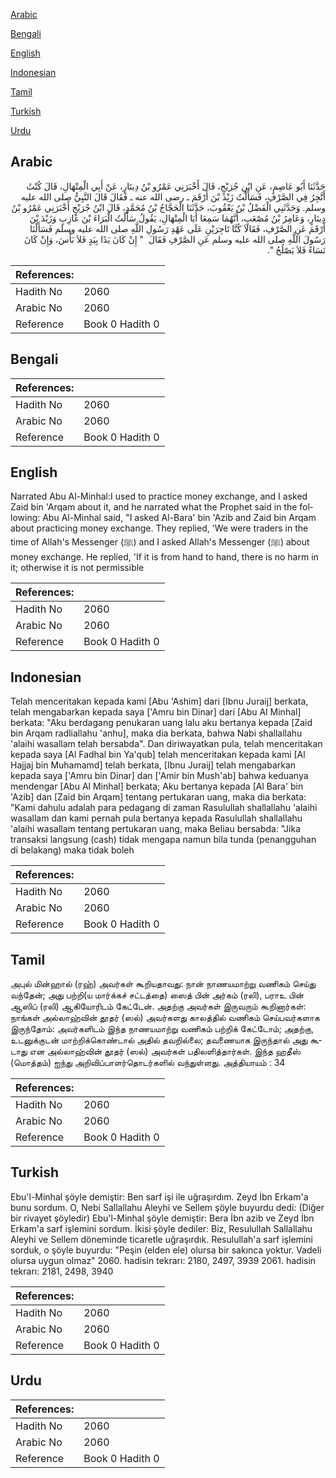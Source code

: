 [Arabic](#arabic)

[Bengali](#bengali)

[English](#english)

[Indonesian](#indonesian)

[Tamil](#tamil)

[Turkish](#turkish)

[Urdu](#urdu)

## Arabic


<div dir="rtl" lang="ar" style={{fontSize:'larger',backgroundColor:'#f8f9fa',padding:20}}>
حَدَّثَنَا أَبُو عَاصِمٍ، عَنِ ابْنِ جُرَيْجٍ، قَالَ أَخْبَرَنِي عَمْرُو بْنُ دِينَارٍ، عَنْ أَبِي الْمِنْهَالِ، قَالَ كُنْتُ أَتَّجِرُ فِي الصَّرْفِ، فَسَأَلْتُ زَيْدَ بْنَ أَرْقَمَ ـ رضى الله عنه ـ فَقَالَ قَالَ النَّبِيُّ صلى الله عليه وسلم‏.‏ وَحَدَّثَنِي الْفَضْلُ بْنُ يَعْقُوبَ، حَدَّثَنَا الْحَجَّاجُ بْنُ مُحَمَّدٍ، قَالَ ابْنُ جُرَيْجٍ أَخْبَرَنِي عَمْرُو بْنُ دِينَارٍ، وَعَامِرُ بْنُ مُصْعَبٍ، أَنَّهُمَا سَمِعَا أَبَا الْمِنْهَالِ، يَقُولُ سَأَلْتُ الْبَرَاءَ بْنَ عَازِبٍ وَزَيْدَ بْنَ أَرْقَمَ عَنِ الصَّرْفِ، فَقَالاَ كُنَّا تَاجِرَيْنِ عَلَى عَهْدِ رَسُولِ اللَّهِ صلى الله عليه وسلم فَسَأَلْنَا رَسُولَ اللَّهِ صلى الله عليه وسلم عَنِ الصَّرْفِ فَقَالَ ‏ "‏ إِنْ كَانَ يَدًا بِيَدٍ فَلاَ بَأْسَ، وَإِنْ كَانَ نَسَاءً فَلاَ يَصْلُحُ ‏"‏‏.‏
</div>
<div style={{backgroundColor:'#f8f9fa',padding:20, marginBottom: 10}}><table> <thead> <tr> <th>References:</th> <th></th> </tr> </thead> <tbody><tr><td>Hadith No</td><td>2060</td></tr><tr><td>Arabic No</td><td>2060</td></tr><tr><td>Reference</td><td>Book 0 Hadith 0</td></tr></tbody></table></div>

## Bengali


<div dir="ltr" lang="bn" style={{fontSize:'larger',backgroundColor:'#f8f9fa',padding:20}}>

</div>
<div style={{backgroundColor:'#f8f9fa',padding:20, marginBottom: 10}}><table> <thead> <tr> <th>References:</th> <th></th> </tr> </thead> <tbody><tr><td>Hadith No</td><td>2060</td></tr><tr><td>Arabic No</td><td>2060</td></tr><tr><td>Reference</td><td>Book 0 Hadith 0</td></tr></tbody></table></div>

## English


<div dir="ltr" lang="en" style={{fontSize:'larger',backgroundColor:'#f8f9fa',padding:20}}>
Narrated Abu Al-Minhal:I used to practice money exchange, and I asked Zaid bin 'Arqam about it, and he narrated what the Prophet said in the following: Abu Al-Minhal said, "I asked Al-Bara' bin 'Azib and Zaid bin Arqam about practicing money exchange. They replied, 'We were traders in the time of Allah's Messenger (ﷺ) and I asked Allah's Messenger (ﷺ) about money exchange. He replied, 'If it is from hand to hand, there is no harm in it; otherwise it is not permissible
</div>
<div style={{backgroundColor:'#f8f9fa',padding:20, marginBottom: 10}}><table> <thead> <tr> <th>References:</th> <th></th> </tr> </thead> <tbody><tr><td>Hadith No</td><td>2060</td></tr><tr><td>Arabic No</td><td>2060</td></tr><tr><td>Reference</td><td>Book 0 Hadith 0</td></tr></tbody></table></div>

## Indonesian


<div dir="ltr" lang="id" style={{fontSize:'larger',backgroundColor:'#f8f9fa',padding:20}}>
Telah menceritakan kepada kami [Abu 'Ashim] dari [Ibnu Juraij] berkata, telah mengabarkan kepada saya ['Amru bin Dinar] dari [Abu Al Minhal] berkata: "Aku berdagang penukaran uang lalu aku bertanya kepada [Zaid bin Arqam radliallahu 'anhu], maka dia berkata, bahwa Nabi shallallahu 'alaihi wasallam telah bersabda". Dan diriwayatkan pula, telah menceritakan kepada saya [Al Fadhal bin Ya'qub] telah menceritakan kepada kami [Al Hajjaj bin Muhamamd] telah berkata, [Ibnu Juraij] telah mengabarkan kepada saya ['Amru bin Dinar] dan ['Amir bin Mush'ab] bahwa keduanya mendengar [Abu Al Minhal] berkata; Aku bertanya kepada [Al Bara' bin 'Azib] dan [Zaid bin Arqam] tentang pertukaran uang, maka dia berkata: "Kami dahulu adalah para pedagang di zaman Rasulullah shallallahu 'alaihi wasallam dan kami pernah pula bertanya kepada Rasulullah shallallahu 'alaihi wasallam tentang pertukaran uang, maka Beliau bersabda: "Jika transaksi langsung (cash) tidak mengapa namun bila tunda (penangguhan di belakang) maka tidak boleh
</div>
<div style={{backgroundColor:'#f8f9fa',padding:20, marginBottom: 10}}><table> <thead> <tr> <th>References:</th> <th></th> </tr> </thead> <tbody><tr><td>Hadith No</td><td>2060</td></tr><tr><td>Arabic No</td><td>2060</td></tr><tr><td>Reference</td><td>Book 0 Hadith 0</td></tr></tbody></table></div>

## Tamil


<div dir="ltr" lang="ta" style={{fontSize:'larger',backgroundColor:'#f8f9fa',padding:20}}>
அபுல் மின்ஹால் (ரஹ்) அவர்கள் கூறியதாவது: நான் நாணயமாற்று வணிகம் செய்து வந்தேன்; அது பற்றி(ய மார்க்கச் சட்டத்தை) ஸைத் பின் அர்கம் (ரலி), பராஉ பின் ஆஸிப் (ரலி) ஆகியோரிடம் கேட்டேன். அதற்கு அவர்கள் இருவரும் கூறினார்கள்: நாங்கள் அல்லாஹ்வின் தூதர் (ஸல்) அவர்களது காலத்தில் வணிகம் செய்பவர்களாக இருந்தோம்: அவர்களிடம் இந்த நாணயமாற்று வணிகம் பற்றிக் கேட்டோம்; அதற்கு, உடனுக்குடன் மாற்றிக்கொண்டால் அதில் தவறில்லை; தவணையாக இருந்தால் அது கூடாது என அல்லாஹ்வின் தூதர் (ஸல்) அவர்கள் பதிலளித்தார்கள். இந்த ஹதீஸ் (மொத்தம்) ஐந்து அறிவிப்பாளர்தொடர்களில் வந்துள்ளது. அத்தியாயம் : 34
</div>
<div style={{backgroundColor:'#f8f9fa',padding:20, marginBottom: 10}}><table> <thead> <tr> <th>References:</th> <th></th> </tr> </thead> <tbody><tr><td>Hadith No</td><td>2060</td></tr><tr><td>Arabic No</td><td>2060</td></tr><tr><td>Reference</td><td>Book 0 Hadith 0</td></tr></tbody></table></div>

## Turkish


<div dir="ltr" lang="tr" style={{fontSize:'larger',backgroundColor:'#f8f9fa',padding:20}}>
Ebu'l-Minhal şöyle demiştir: Ben sarf işi ile uğraşırdım. Zeyd İbn Erkam'a bunu sordum. O, Nebi Sallallahu Aleyhi ve Sellem şöyle buyurdu dedi: (Diğer bir rivayet şöyledir) Ebu'l-Minhal şöyle demiştir: Bera İbn azib ve Zeyd İbn Erkam'a sarf işlemini sordum. İkisi şöyle dediler: Biz, Resulullah Sallallahu Aleyhi ve Sellem döneminde ticaretle uğraşırdık. Resulullah'a sarf işlemini sorduk, o şöyle buyurdu: "Peşin (elden ele) olursa bir sakınca yoktur. Vadeli olursa uygun olmaz" 2060. hadisin tekrarı: 2180, 2497, 3939 2061. hadisin tekrarı: 2181, 2498, 3940
</div>
<div style={{backgroundColor:'#f8f9fa',padding:20, marginBottom: 10}}><table> <thead> <tr> <th>References:</th> <th></th> </tr> </thead> <tbody><tr><td>Hadith No</td><td>2060</td></tr><tr><td>Arabic No</td><td>2060</td></tr><tr><td>Reference</td><td>Book 0 Hadith 0</td></tr></tbody></table></div>

## Urdu


<div dir="rtl" lang="ur" style={{fontSize:'larger',backgroundColor:'#f8f9fa',padding:20}}>

</div>
<div style={{backgroundColor:'#f8f9fa',padding:20, marginBottom: 10}}><table> <thead> <tr> <th>References:</th> <th></th> </tr> </thead> <tbody><tr><td>Hadith No</td><td>2060</td></tr><tr><td>Arabic No</td><td>2060</td></tr><tr><td>Reference</td><td>Book 0 Hadith 0</td></tr></tbody></table></div>